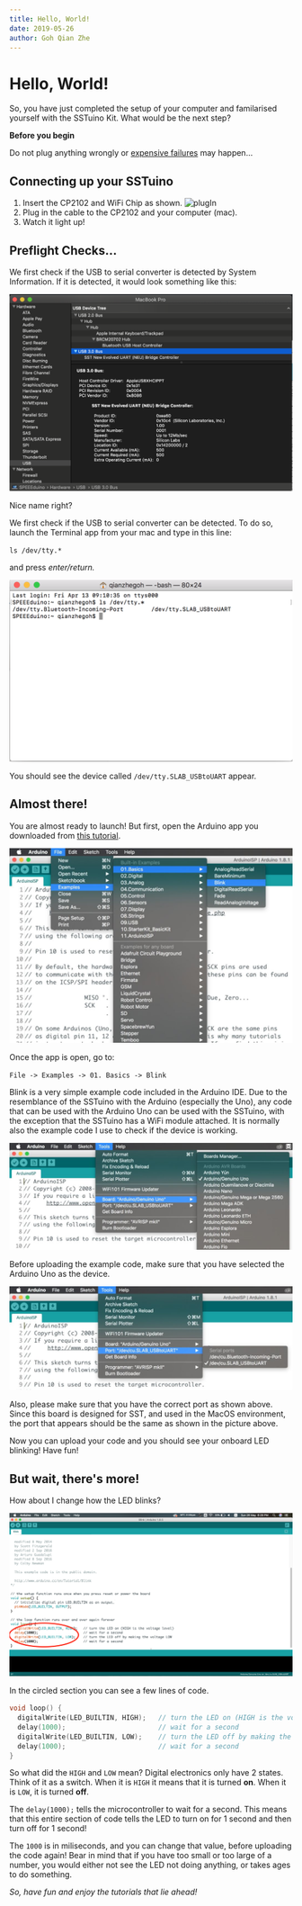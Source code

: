```yaml
---
title: Hello, World!
date: 2019-05-26
author: Goh Qian Zhe
---
```


# Hello, World!

So, you have just completed the setup of your computer and familarised yourself with the SSTuino Kit. What would be the next step?

**Before you begin**

Do not plug anything wrongly or [expensive failures](https://youtu.be/WFZwI10HEsw?t=591) may happen...

## Connecting up your SSTuino

1. Insert the CP2102 and WiFi Chip as shown.
![plugIn](https://github.com/d3lta-v/SSTuino/blob/master/Image%20Assets/Tutorial%20Image%20Assets/HelloWorld/plugIn.jpg?raw=true)
2. Plug in the cable to the CP2102 and your computer (mac).
3. Watch it light up!

## Preflight Checks...

We first check if the USB to serial converter is detected by System Information. If it is detected, it would look something like this:

![System Info](https://raw.githubusercontent.com/d3lta-v/SSTuino/master/Image%20Assets/Tutorial%20Image%20Assets/HelloWorld/systemInfo.png)

Nice name right?

We first check if the USB to serial converter can be detected. To do so, launch the Terminal app from your mac and type in this line:

`ls /dev/tty.*`

and press *enter/return.*

![Terminal detect CP2102](https://raw.githubusercontent.com/d3lta-v/SSTuino/master/Image%20Assets/Guide%20Image%20Assets/Terminal_Detect_CP2102.png)

You should see the device called `/dev/tty.SLAB_USBtoUART` appear.

## Almost there!

You are almost ready to launch! But first, open the Arduino app you downloaded from [this tutorial](https://d3lta-v.github.io/SSTuino/tutorials/gettingStarted.html).

![SPEEEduino_Blink](https://raw.githubusercontent.com/d3lta-v/SSTuino/master/Image%20Assets/Guide%20Image%20Assets/SPEEEduino_Blink.jpg)

Once the app is open, go to:

`File -> Examples -> 01. Basics -> Blink`

Blink is a very simple example code included in the Arduino IDE. Due to the resemblance of the SSTuino with the Arduino (especially the Uno), any code that can be used with the Arduino Uno can be used with the SSTuino, with the exception that the SSTuino has a WiFi module attached. It is normally also the example code I use to check if the device is working.

![SPEEEduino_Blink2](https://raw.githubusercontent.com/d3lta-v/SSTuino/master/Image%20Assets/Guide%20Image%20Assets/SPEEEduino_Blink2.jpg)

Before uploading the example code, make sure that you have selected the Arduino Uno as the device. 

![SPEEEduino_Blink3](https://raw.githubusercontent.com/d3lta-v/SSTuino/master/Image%20Assets/Guide%20Image%20Assets/SPEEEduino_Blink3.jpg)

Also, please make sure that you have the correct port as shown above. Since this board is designed for SST, and used in the MacOS environment, the port that appears should be the same as shown in the picture above.

Now you can upload your code and you should see your onboard LED blinking! Have fun!

## But wait, there's more!

How about I change how the LED blinks?

![blinkEdit](https://raw.githubusercontent.com/d3lta-v/SSTuino/master/Image%20Assets/Tutorial%20Image%20Assets/HelloWorld/blinkEdit.png)

In the circled section you can see a few lines of code.

```C++
void loop() {
  digitalWrite(LED_BUILTIN, HIGH);   // turn the LED on (HIGH is the voltage level)
  delay(1000);                       // wait for a second
  digitalWrite(LED_BUILTIN, LOW);    // turn the LED off by making the voltage LOW
  delay(1000);                       // wait for a second
}
```
So what did the `HIGH` and `LOW` mean? Digital electronics only have 2 states. Think of it as a switch. When it is `HIGH` it means that it is turned **on**. When it is `LOW`, it is turned **off**.

The `delay(1000);` tells the microcontroller to wait for a second. This means that this entire section of code tells the LED to turn on for 1 second and then turn off for 1 second!

 The `1000` is in miliseconds, and you can change that value, before uploading the code again! Bear in mind that if you have too small or too large of a number, you would either not see the LED not doing anything, or takes ages to do something.

*So, have fun and enjoy the tutorials that lie ahead!*